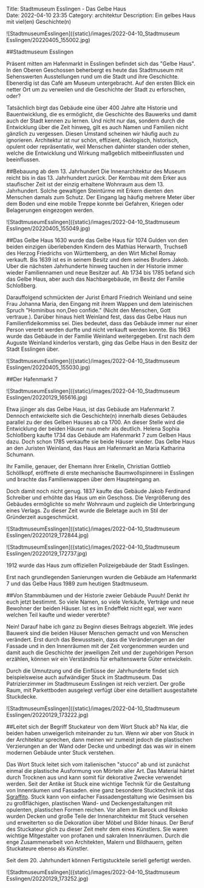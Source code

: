 Title: Stadtmuseum Esslingen - Das Gelbe Haus  
Date: 2022-04-10 23:35
Category: architektur
Description: Ein gelbes Haus mit viel(en) Geschichte(n) 


![StadtmuseumEsslingen]({static}/images/2022-04-10_Stadtmuseum Esslingen/20220405_155002.jpg)

##Stadtmuseum Esslingen

Präsent mitten am Hafenmarkt in Esslingen befindet sich das "Gelbe Haus". In den Oberen Geschossen beherbergt es heute das Stadtmuseum mit Sehenswerten Ausstellungen rund um die Stadt und ihre Geschichte. Ebenerdig ist das Café am Museum untergebracht. Auf den ersten Blick ein netter Ort um zu verweilen und die Geschichte der Stadt zu erforschen, oder? 

Tatsächlich birgt das Gebäude eine über 400 Jahre alte Historie und Bauentwicklung, die es ermöglicht, die Geschichte des Bauwerks und damit auch der Stadt kennen zu lernen. Und nicht nur das, sondern durch die Entwicklung über die Zeit hinweg, gilt es auch Namen und Familien nicht gänzlich zu vergessen. 
Diesen Umstand scheinen wir häufig auch zu ignorieren. Architektur ist nur schön, effizient, ökologisch, historisch, opulent oder repräsentativ, weil Menschen dahinter standen oder stehen, welche die Entwicklung und Wirkung maßgeblich mitbeeinflussten und beeinflussen. 

##Bebauung ab dem 13. Jahrhundert 
Die Innenarchitektur des Museum reicht bis in das 13. Jahrhundert zurück. Der Kernbau mit dem Erker aus staufischer Zeit ist der einzig erhaltene Wohnraum aus dem 13. Jahrhundert. Solche gewaltigen Steintürme mit Erkern dienten den Menschen damals zum Schutz. Der Eingang lag häufig mehrere Meter über dem Boden und eine mobile Treppe konnte bei Gefahren, Kriegen oder Belagerungen eingezogen werden. 

![StadtmuseumEsslingen]({static}/images/2022-04-10_Stadtmuseum Esslingen/20220405_155049.jpg)

##Das Gelbe Haus
1630 wurde das Gelbe Haus für 1074 Gulden von den beiden einzigen überlebenden Kindern des Mathias Herwarth, Truchseß des Herzog Friedrichs von Württemberg, an den Wirt Michel Romay verkauft. Bis 1639 ist es in seinem Besitz und dem seines Bruders Jakob. Uber die nächsten Jahrhunderte hinweg tauchen in der Historie immer wieder Familiennamen und neue Besitzer auf. Ab 1734 bis 1785 befand sich das Gelbe Haus, aber auch das Nachbargebäude, im Besitz der Familie Schloßberg.  

Darauffolgend schmückten der Jurist Erhard Friedrich Weinland und seine Frau Johanna Maria, den Eingang mit ihrem Wappen und dem lateinischen Spruch "Hominibus non,Deo confide." (Nicht den Menschen, Gott vertraue.). Darüber hinaus hielt Weinland fest, dass das Gelbe Haus nun Familienfideikommiss sei. Dies bedeutet, dass das Gebäude immer nur einer Person vererbt werden durfte und nicht verkauft werden konnte. Bis 1963 wurde das Gebäude in der Familie Weinland weitergegeben. Erst nach dem Auguste Weinland kinderlos verstarb, ging das Gelbe Haus in den Besitz der Stadt Esslingen über. 

![StadtmuseumEsslingen]({static}/images/2022-04-10_Stadtmuseum Esslingen/20220405_155030.jpg)

##Der Hafenmarkt 7

![StadtmuseumEsslingen]({static}/images/2022-04-10_Stadtmuseum Esslingen/20220129_165616.jpg)

Etwa jünger als das Gelbe Haus, ist das Gebäude am Hafenmarkt 7. Dennoch entwickelte sich die Geschichte(n) innerhalb dieses Gebäudes parallel zu der des Gelben Hauses ab ca 1700. An dieser Stelle wird die Entwicklung der beiden Häuser nun mehr als deutlich. Helena Sophia Schloßberg kaufte 1734 das Gebäude am Hafenmarkt 7 zum Gelben Haus dazu. Doch schon 1785 verkaufte sie beide Häuser wieder. Das Gelbe Haus an den Juristen Weinland, das Haus am Hafenmarkt an Maria Katharina Schumann. 

Ihr Familie, genauer, der Ehemann ihrer Enkelin, Christian Gottlieb Schöllkopf, eröffnete di erste mechanische Baumwollspinnerei in Esslingen und brachte das Familienwappen über dem Haupteingang an. 

Doch damit noch nicht genug. 1837 kaufte das Gebäude Jakob Ferdinand Schreiber und erhöhte das Haus um ein Geschoss. Die Vergrößerung des Gebäudes ermöglichte so mehr Wohnraum und zugleich die Unterbringung eines Verlags. Zu dieser Zeit wurde die Beletage auch im Stil der Gründerzeit ausgeschmückt. 

![StadtmuseumEsslingen]({static}/images/2022-04-10_Stadtmuseum Esslingen/20220129_172844.jpg)

![StadtmuseumEsslingen]({static}/images/2022-04-10_Stadtmuseum Esslingen/20220129_172737.jpg)

1912 wurde das Haus zum offiziellen Polizeigebäude der Stadt Esslingen. 

Erst nach grundlegenden Sanierungen wurden die Gebäude am Hafenmarkt 7 und das Gelbe Haus 1989 zum heutigen Stadtmuseum. 

##Von Stammbäumen und der Historie zweier Gebäude
Puuuh! Denkt ihr euch jetzt bestimmt. So viele Namen, so viele Verkäufe, Verträge und neue Bewohner der beiden Häuser. Ist es im Endeffekt nicht egal, wer wann welchen Teil kaufte und wieder vererbte? 

Nein! Darauf habe ich ganz zu Beginn dieses Beitrags abgezielt. Wie jedes Bauwerk sind die beiden Häuser Menschen gemacht und von Menschen verändert. Erst durch das Bewusstsein, dass die Veränderungen an der Fassade und in den Innenräumen mit der Zeit vorgenommen wurden und damit auch die Geschichte der jeweiligen Zeit und der zugehörigen Person erzählen, können wir ein Verständnis für erhaltenswerte Güter entwickeln. 

Durch die Umnutzung und die Einflüsse der Jahrhunderte findet sich beispielsweise auch aufwändiger Stuck im Stadtmuseum. Das Patrizierzimmer im Stadtmuseum Esslingen ist reich verziert. Der große Raum, mit Parkettboden ausgelegt verfügt über eine detailliert ausgestaltete Stuckdecke.

![StadtmuseumEsslingen]({static}/images/2022-04-10_Stadtmuseum Esslingen/20220129_173222.jpg)

##Leitet sich der Begriff Stuckateur von dem Wort Stuck ab? 
Na klar, die beiden haben unweigerlich miteinander zu tun. Wenn wir aber von Stuck in der Architektur sprechen, dann meinen wir zumeist jedoch die plastischen Verzierungen an der Wand oder Decke und unbedingt das was wir in einem modernen Gebäude unter Stuck verstehen. 

Das Wort Stuck leitet sich vom italienischen "stucco" ab und ist zunächst einmal die plastische Ausformung von Mörteln aller Art. Das Material härtet durch Trocknen aus und kann somit für dekorative Zwecke verwendet werden. Seit der Antike ist Stuck eine wichtige Technik für die Gestaltung von Innenräumen und Fassaden. eine ganz besondere Stucktechnik ist das [Sgraffito]({filename}/2022-04-01_Zunft-zu-Hausgenossen-in-Basel.md). Stuck kann von einfacher Fassadengestaltung wie Gesimsen bis zu großflächigen, plastischen Wand- und Deckengestaltungen mit opulenten, plastischen Formen reichen. Vor allem im Barock und Rokoko wurden Decken und große Teile der Innenarchitektur mit Stuck versehen und erweiterten so die Dekoration über Möbel und Bilder hinaus. Der Beruf des Stuckateur glich zu dieser Zeit mehr dem eines Künstlers. Sie waren wichtige Mitgestalter von profanen und sakralen Innenräumen. Durch die enge Zusammenarbeit von Architekten, Malern und Bildhauern, gelten Stuckateure ebenso als Künstler. 

Seit dem 20. Jahrhundert können Fertigstuckteile seriell gefertigt werden.

![StadtmuseumEsslingen]({static}/images/2022-04-10_Stadtmuseum Esslingen/20220129_173252.jpg)
